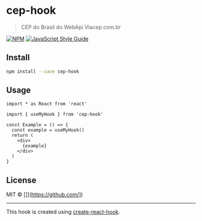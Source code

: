 # cep-hook

> CEP do Brasil do WebApi Viacep.com.br

[![NPM](https://img.shields.io/npm/v/cep-hook.svg)](https://www.npmjs.com/package/cep-hook) [![JavaScript Style Guide](https://img.shields.io/badge/code_style-standard-brightgreen.svg)](https://standardjs.com)

## Install

```bash
npm install --save cep-hook
```

## Usage

```tsx
import * as React from 'react'

import { useMyHook } from 'cep-hook'

const Example = () => {
  const example = useMyHook()
  return (
    <div>
      {example}
    </div>
  )
}
```

## License

MIT © []](https://github.com/])

---

This hook is created using [create-react-hook](https://github.com/hermanya/create-react-hook).
